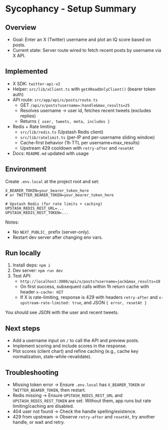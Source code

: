 # Sycophancy - Setup Summary

## Overview
- Goal: Enter an X (Twitter) username and plot an IQ score based on posts.
- Current state: Server route wired to fetch recent posts by username via X API.

## Implemented
- X SDK: `twitter-api-v2`
- Helper: `src/lib/xClient.ts` with `getXReadOnlyClient()` (bearer token auth)
- API route: `src/app/api/x/posts/route.ts`
  - GET `/api/x/posts?username=:handle&max_results=25`
  - Resolves username -> user id, fetches recent tweets (excludes replies)
  - Returns `{ user, tweets, meta, includes }`
- Redis + Rate limiting:
  - `src/lib/redis.ts` (Upstash Redis client)
  - `src/lib/ratelimit.ts` (per-IP and per-username sliding window)
  - Cache-first behavior (1h TTL per username+max_results)
  - Upstream 429 cooldown with `retry-after` and `resetAt`
- Docs: `README.md` updated with usage

## Environment
Create `.env.local` at the project root and set:

```
X_BEARER_TOKEN=your_bearer_token_here
# or TWITTER_BEARER_TOKEN=your_bearer_token_here

# Upstash Redis (for rate limits + caching)
UPSTASH_REDIS_REST_URL=...
UPSTASH_REDIS_REST_TOKEN=...
```

Notes:
- No `NEXT_PUBLIC_` prefix (server-only).
- Restart dev server after changing env vars.

## Run locally
1. Install deps: `npm i`
2. Dev server: `npm run dev`
3. Test API:
   - `http://localhost:3000/api/x/posts?username=jack&max_results=10`
   - On first success, subsequent calls within 1h return cache with header `x-cache: HIT`
   - If X is rate-limiting, response is 429 with headers `retry-after` and `x-upstream-rate-limited: true`, and JSON `{ error, resetAt }`

You should see JSON with the user and recent tweets.

## Next steps
- Add a username input on `/` to call the API and preview posts.
- Implement scoring and include scores in the response.
- Plot scores (client chart) and refine caching (e.g., cache key normalization, stale-while-revalidate).

## Troubleshooting
- Missing token error -> Ensure `.env.local` has `X_BEARER_TOKEN` or `TWITTER_BEARER_TOKEN`, then restart.
- Redis missing -> Ensure `UPSTASH_REDIS_REST_URL` and `UPSTASH_REDIS_REST_TOKEN` are set. Without them, app runs but rate limiting/caching are disabled.
- 404 user not found -> Check the handle spelling/existence.
- 429 from upstream -> Observe `retry-after` and `resetAt`, try another handle, or wait and retry.
